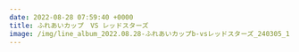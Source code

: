 ```yaml
---
date: 2022-08-28 07:59:40 +0000
title: ふれあいカップ　VS レッドスターズ
image: /img/line_album_2022.08.28-ふれあいカップb-vsレッドスターズ_240305_1.jpg
---
```

